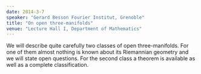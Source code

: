 ```yaml
---
date: 2014-3-7
speaker: "Gerard Besson Fourier Institut, Grenoble"
title: "On open three-manifolds"
venue: "Lecture Hall I, Department of Mathematics"
---
```

We will describe quite carefully two classes of open three-manifolds. For
one of them almost nothing is known about its Riemannian geometry and we
will state open questions. For the second class a theorem is available as
well as a complete classification.
